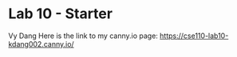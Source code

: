 # Lab 10 - Starter
Vy Dang
Here is the link to my canny.io page: https://cse110-lab10-kdang002.canny.io/
